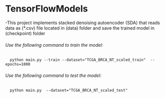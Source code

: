 # TensorFlowModels
  -This project implements stacked denoising autoencoder (SDA) that reads data as (*.csv) file located in (data) folder and save the        trained model in (checkpoint) folder
###### Use the following command to train  the model:
      python main.py --train --dataset="TCGA_BRCA_NT_scaled_train"  --epochs=1000
      
###### Use the following command to test the model:
      python main.py  --dataset="TCGA_BRCA_NT_scaled_test"  

